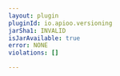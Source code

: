 ```yaml
---
layout: plugin
pluginId: io.apioo.versioning
jarSha1: INVALID
isJarAvailable: true
error: NONE
violations: []

---
```

